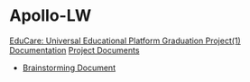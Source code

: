 # Apollo-LW
[EduCare: Universal Educational Platform Graduation Project(1) Documentation](https://docs.google.com/document/d/1C9sUREr9DLwP7JixKrWeoX3vsu9szugg)
[Project Documents](https://drive.google.com/drive/folders/1d2SeXGSnlIUSob1W7xCF4Dgx2L1HkAWt)

  - [Brainstorming Document](https://docs.google.com/document/d/15IYWLBf7zt960z1GjstZIQ3pk8FBf8k1nG9GBaeNtEA)

